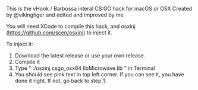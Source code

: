 This is the vHook / Barbossa interal CS:GO hack for macOS or OSX
Created by @vikingtiger and edited and improved by me

You will need XCode to compile this hack, and osxinj (https://github.com/scen/osxinj) to inject it.

To inject it:
1) Download the latest release or use your own release.
2) Compile it
3) Type " ./osxinj csgo_osx64 libMicrowave.lib " in Terminal
4) You should see pink text in top left corner. If you can see it, you have done it right. If not, go back to step 1.
